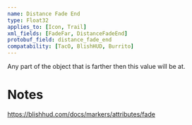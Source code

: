 ```yaml
---
name: Distance Fade End 
type: Float32
applies_to: [Icon, Trail]
xml_fields: [FadeFar, DistanceFadeEnd]
protobuf_field: distance_fade_end
compatability: [TacO, BlishHUD, Burrito]
---
```

Any part of the object that is farther then this value will be at. 

Notes
=====
https://blishhud.com/docs/markers/attributes/fade
